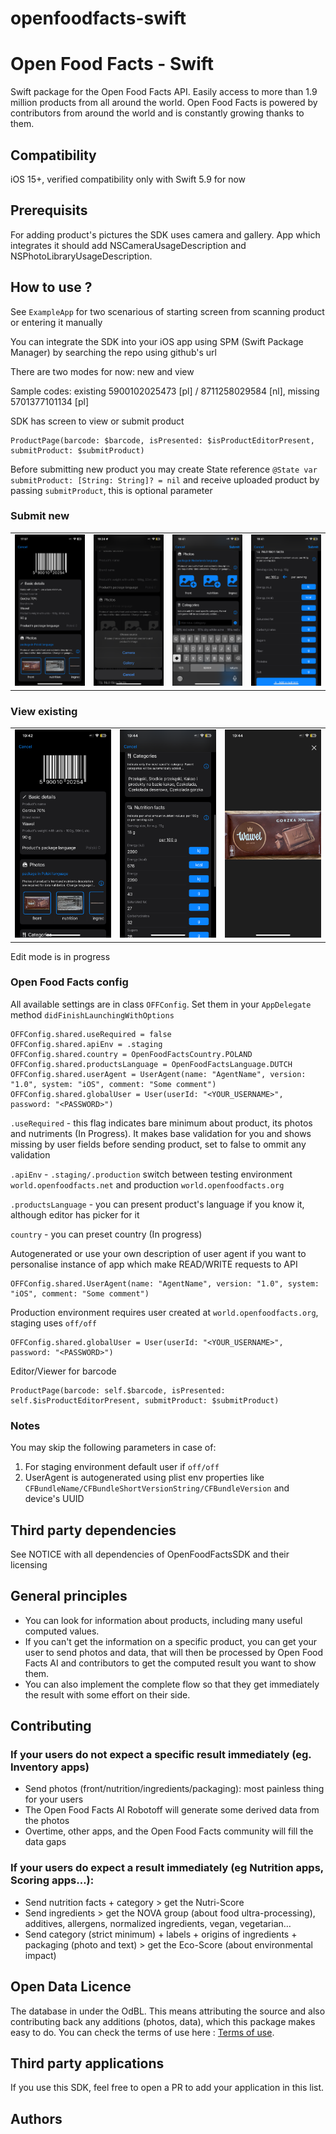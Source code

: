 # openfoodfacts-swift


# Open Food Facts - Swift
Swift package for the Open Food Facts API. Easily access to more than 1.9 million products from all around the world.
Open Food Facts is powered by contributors from around the world and is constantly growing thanks to them.

## Compatibility

iOS 15+, verified compatibility only with Swift 5.9 for now

## Prerequisits

For adding product's pictures the SDK uses camera and gallery. App which integrates it should add NSCameraUsageDescription and NSPhotoLibraryUsageDescription.

## How to use ?
See `ExampleApp` for two scenarious of starting screen from scanning product or entering it manually

You can integrate the SDK into your iOS app using SPM (Swift Package Manager) by searching the repo using github's url

There are two modes for now: new and view

Sample codes:
existing 5900102025473 [pl] / 8711258029584 [nl], missing 5701377101134 [pl]

SDK has screen to view or submit product
```
ProductPage(barcode: $barcode, isPresented: $isProductEditorPresent, submitProduct: $submitProduct)
```

Before submitting new product you may create State reference `@State var submitProduct: [String: String]? = nil` and receive uploaded product by passing `submitProduct`, this is optional parameter

### Submit new

|      |      |      |      |
|------|------|------|------|
|![Screenshot1](./readme-files/new/IMG_4579.PNG)|![Screenshot2](./readme-files/new/IMG_4582.PNG)|![Screenshot3](./readme-files/new/IMG_4584.PNG)|![Screenshot4](./readme-files/new/IMG_4585.PNG)|

### View existing

|      |      |      |
|------|------|------|
|![Screenshot5](./readme-files/view/IMG_4586.PNG)|![Screenshot6](./readme-files/view/IMG_4589.PNG)|![Screenshot7](./readme-files/view/IMG_4591.PNG)|

Edit mode is in progress

### Open Food Facts config

All available settings are in class `OFFConfig`. Set them in your `AppDelegate` method `didFinishLaunchingWithOptions`

```
OFFConfig.shared.useRequired = false
OFFConfig.shared.apiEnv = .staging
OFFConfig.shared.country = OpenFoodFactsCountry.POLAND
OFFConfig.shared.productsLanguage = OpenFoodFactsLanguage.DUTCH
OFFConfig.shared.userAgent = UserAgent(name: "AgentName", version: "1.0", system: "iOS", comment: "Some comment")
OFFConfig.shared.globalUser = User(userId: "<YOUR_USERNAME>", password: "<PASSWORD>")
```

`.useRequired` - this flag indicates bare minimum about product, its photos and nutriments (In Progress). It makes base validation for you and shows missing by user fields before sending product, set to false to ommit any validation

`.apiEnv` - `.staging/.production` switch between testing environment `world.openfoodfacts.net` and production `world.openfoodfacts.org`

`.productsLanguage` - you can present product's language if you know it, although editor has picker for it

`country` - you can preset country (In progress)

Autogenerated or use your own description of user agent if you want to personalise instance of app which make READ/WRITE requests to API
```
OFFConfig.shared.UserAgent(name: "AgentName", version: "1.0", system: "iOS", comment: "Some comment")
```

Production environment requires user created at `world.openfoodfacts.org`, staging uses `off/off`
```
OFFConfig.shared.globalUser = User(userId: "<YOUR_USERNAME>", password: "<PASSWORD>")
```

Editor/Viewer for barcode
```
ProductPage(barcode: self.$barcode, isPresented: self.$isProductEditorPresent, submitProduct: $submitProduct)
```


### Notes
You may skip the following parameters in case of:
1. For staging environment default user if `off/off`
2. UserAgent is autogenerated using plist env properties like `CFBundleName/CFBundleShortVersionString/CFBundleVersion` and device's UUID

## Third party dependencies

See NOTICE with all dependencies of OpenFoodFactsSDK and their licensing

## General principles
- You can look for information about products, including many useful computed values. 
- If you can't get the information on a specific product, you can get your user to send photos and data, that will then be processed by Open Food Facts AI and contributors to get the computed result you want to show them.
- You can also implement the complete flow so that they get immediately the result with some effort on their side.

## Contributing 

### If your users do not expect a specific result immediately (eg. Inventory apps)
- Send photos (front/nutrition/ingredients/packaging): most painless thing for your users
- The Open Food Facts AI Robotoff will generate some derived data from the photos
- Overtime, other apps, and the Open Food Facts community will fill the data gaps

### If your users do expect a result immediately (eg Nutrition apps, Scoring apps…):
- Send nutrition facts + category > get the Nutri-Score
- Send ingredients > get the NOVA group (about food ultra-processing), additives, allergens, normalized ingredients, vegan, vegetarian…
- Send category (strict minimum) + labels + origins of ingredients + packaging (photo and text) > get the Eco-Score (about environmental impact)

## Open Data Licence
The database in under the OdBL. This means attributing the source and also contributing back any additions (photos, data), which this package makes easy to do.
You can check the terms of use here : [Terms of use](https://world.openfoodfacts.org/terms-of-use).

## Third party applications
If you use this SDK, feel free to open a PR to add your application in this list.

## Authors
